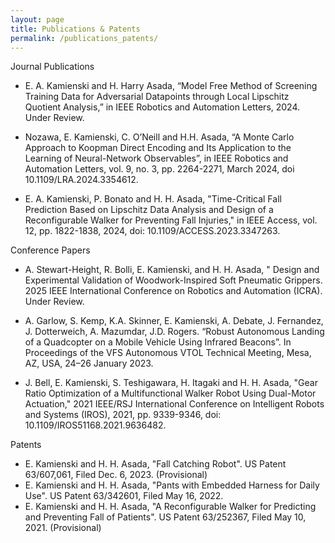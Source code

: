 ```yaml
---
layout: page
title: Publications & Patents
permalink: /publications_patents/
---
```

Journal Publications
- E. A. Kamienski and H. Harry Asada, “Model Free Method of Screening Training Data for Adversarial Datapoints through Local Lipschitz Quotient Analysis,” in IEEE Robotics and Automation Letters, 2024. Under Review.

- Nozawa, E. Kamienski, C. O’Neill and H.H. Asada, “A Monte Carlo Approach to Koopman Direct Encoding and Its Application to the Learning of Neural-Network Observables”, in IEEE Robotics and Automation Letters, vol. 9, no. 3, pp. 2264-2271, March 2024, doi 10.1109/LRA.2024.3354612.

- E. A. Kamienski, P. Bonato and H. H. Asada, "Time-Critical Fall Prediction Based on Lipschitz Data Analysis and Design of a Reconfigurable Walker for Preventing Fall Injuries," in IEEE Access, vol. 12, pp. 1822-1838, 2024, doi: 10.1109/ACCESS.2023.3347263.

Conference Papers

- A. Stewart-Height, R. Bolli, E. Kamienski, and H. H. Asada, " Design and Experimental Validation of Woodwork-Inspired Soft Pneumatic Grippers. 2025 IEEE International Conference on Robotics and Automation (ICRA). Under Review.

- A. Garlow, S. Kemp, K.A. Skinner, E. Kamienski, A. Debate, J. Fernandez, J. Dotterweich, A. Mazumdar, J.D. Rogers. “Robust Autonomous Landing of a Quadcopter on a Mobile Vehicle Using Infrared Beacons”. In Proceedings of the VFS Autonomous VTOL Technical Meeting, Mesa, AZ, USA, 24–26 January 2023.

- J. Bell, E. Kamienski, S. Teshigawara, H. Itagaki and H. H. Asada, "Gear Ratio Optimization of a Multifunctional Walker Robot Using Dual-Motor Actuation," 2021 IEEE/RSJ International Conference on Intelligent Robots and Systems (IROS), 2021, pp. 9339-9346, doi: 10.1109/IROS51168.2021.9636482. 

Patents

- E. Kamienski and H. H. Asada, "Fall Catching Robot". US Patent 63/607,061, Filed Dec. 6, 2023. (Provisional) 
- E. Kamienski and H. H. Asada, "Pants with Embedded Harness for Daily Use". US Patent 63/342601, Filed May 16, 2022.  
- E. Kamienski and H. H. Asada, "A Reconfigurable Walker for Predicting and Preventing Fall of Patients". US Patent 63/252367, Filed May 10, 2021. (Provisional)  


